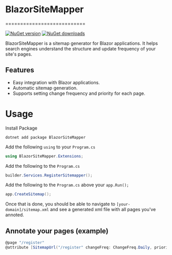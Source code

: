 # BlazorSiteMapper
===========================

[![NuGet version](https://img.shields.io/nuget/vpre/BlazorSiteMapper.svg?&label=nuget%20version&logo=nuget&style=flat-square)](https://www.nuget.org/packages/BlazorSiteMapper/)
[![NuGet downloads](https://img.shields.io/nuget/dt/BlazorSiteMapper.svg?&label=downloads&logo=nuget&style=flat-square)](https://www.nuget.org/packages/BlazorSiteMapper) 

BlazorSiteMapper is a sitemap generator for Blazor applications. It helps search engines understand the structure and update frequency of your site's pages.

## Features
- Easy integration with Blazor applications.
- Automatic sitemap generation.
- Supports setting change frequency and priority for each page.

# Usage
Install Package
```
dotnet add package BlazorSiteMapper
```

Add the following `using` to your `Program.cs`
```csharp
using BlazorSiteMapper.Extensions;
```

Add the following to the `Program.cs`
```csharp
builder.Services.RegisterSitemapper();
```

Add the following to the `Program.cs` above your `app.Run();`
```csharp
app.CreateSitemap();
```

Once that is done, you should be able to navigate to `[your-domain]/sitemap.xml` and see a generated xml file with all pages you've annoted.

## Annotate your pages (example)
```csharp
@page "/register"
@attribute [SitemapUrl("/register" changeFreq: ChangeFreq.Daily, priority: 1.0)]
```
